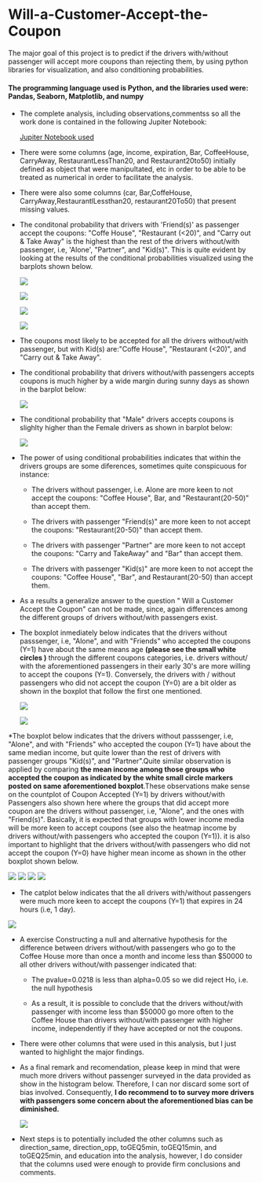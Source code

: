 # Will-a-Customer-Accept-the-Coupon #
The major goal of this project is to predict if the drivers with/without passenger will accept more coupons than rejecting them, by using python
libraries for visualization, and also conditioning probabilities.

#### The programming language used is Python, and the libraries used were: Pandas, Seaborn, Matplotlib, and numpy ####

* The complete analysis, including observations,commentss so all the work done is contained in the following Jupiter Notebook:

    [Jupiter Notebook used](https://github.com/Leopard-2019/Will-a-Customer-Accept-the-Coupon/blob/main/notebook/prompt_assig5_1.ipynb)

* There were some columns (age, income, expiration, Bar, CoffeeHouse, CarryAway, RestaurantLessThan20, and Restaurant20to50) initially defined 
  as object that were manipultated, etc in order to be able to be treated as numerical in order to facilitate the analysis. 
  
* There were also some columns (car, Bar,CoffeHouse, CarryAway,RestaurantlLessthan20, restaurant20To50) that present missing values.
 
*  The conditonal probability that drivers with 'Friend(s)' as passenger accept the coupons: "Coffe House", "Restaurant (<20)", and "Carry out & Take
   Away"  is the highest than the rest of the drivers without/with passenger, i.e, 'Alone', "Partner", and "Kid(s)". This is quite evident by looking
   at the results of the conditional probabilities visualized using the barplots shown below.
   
   ![](images/barplotprobabilityacceptnoacceptcouponbyfriendpassanger.png)
   
   ![](images/barplotprobabilityacceptnoacceptcouponbyalonepassanger.png)
   
   ![](images/barplotprobabilityacceptnoacceptcouponbypartnerpassanger.png)
   
   ![](images/barplotprobabilityacceptnoacceptcouponbykidspassanger.png)

* The coupons most likely to be accepted for all the drivers without/with passenger, but with Kid(s) are:"Coffe House", "Restaurant (<20)", 
  and "Carry out & Take Away".
  
 * The conditional probability that drivers without/with passengers accepts coupons  is much higher by a wide margin during sunny days as shown in the
   barplot below:
 
    ![](images/barplotprobabilityacceptnoacceptcouponbyweather.png)
    
 * The conditional probability that "Male" drivers  accepts coupons  is slighlty higher than the Female drivers as shown in barplot below:

    ![](images/barplotprobabilityacceptnoacceptcouponbygender.png)
    
 * The power of using conditional probabilities indicates that within the drivers groups are some diferences, sometimes quite conspicuous for instance:
 
      * The drivers without passenger, i.e. Alone are more keen to not accept the coupons: "Coffee House", Bar, and "Restaurant(20-50)" than accept
        them.
 
      * The drivers with passenger "Friend(s)" are more keen to not accept the coupons:  "Restaurant(20-50)" than accept them.
      
      * The drivers with passenger "Partner" are more keen to not accept the coupons:  "Carry and TakeAway" and "Bar" than accept them.
      
      * The drivers with passenger "Kid(s)" are more keen to not accept the coupons:  "Coffee House", "Bar", and   Restaurant(20-50) than accept them.

 * As a results a generalize answer to the question " Will a Customer Accept the Coupon"  can not be made, since, again differences among the 
   different groups of drivers without/with passengers exist.  
  
    
 * The boxplot inmediately below indicates that the drivers without passsenger, i.e, "Alone", and with "Friends" who accepted the coupons (Y=1) 
   have about the same means age  **(please see the small white circles )** through the different coupons categories, i.e. drivers without/ with
   the aforementioned passengers in their early 30's are more willing to accept the coupons (Y=1). Conversely, the drivers with / without
   passengers who did not accept the coupon (Y=0) are a bit older as shown in the boxplot that follow the first one mentioned.

    ![](images/boxplotagesacceptbypassenger.png)
    
    ![](images/boxplotagesnoacceptbypassenger.png)
    
  *The boxplot below indicates that the drivers without passsenger, i.e, "Alone", and with "Friends" who accepted the coupon (Y=1) have about the
  same median income, but quite lower than the rest of drivers with  passenger groups  "Kid(s)", and "Partner".Quite  similar observation is applied
  by comparing **the mean income among those  groups who accepted the coupon as indicated by the white small circle markers posted on same 
  aforementioned boxplot**.These observations make sense on the countplot of Coupon Accepted (Y=1) by drivers without/with Passengers also shown here
  where the groups that did accept more coupon are the drivers without passenger, i.e, "Alone", and the ones with "Friend(s)". Basically,  it is 
  expected that groups with lower income media will be more keen to accept coupons (see also the heatmap income by drivers without/with passengers
  who accepted the coupon (Y=1)). it is also important to highlight that the drivers without/with passengers who did not accept the coupon (Y=0)
  have higher mean income as shown in the other boxplot shown below.
  
  ![](images/boxplotincomeacceptbypassenger.png)
  ![](images/countplotacceptedcouponbypassengers.png)
  ![](images/heatmapincomecceptbypassenger.png)
  ![](images/boxplotincomenoacceptbypassenger.png)
  
  * The catplot below indicates that the all drivers with/without passengers were much more keen to accept the coupons (Y=1) that expires in 24 hours
    (i.e, 1 day).

   ![](images/catplotexpirationacceptednoaccepteddriversbypassenger.png)
   
   * A exercise Constructing a null and alternative hypothesis for the difference between drivers without/with passengers  who go to the Coffee 
     House more than once a month and income less than $50000 to all other drivers without/with passenger indicated that:
     
        * The pvalue=0.0218 is less than alpha=0.05 so we did reject Ho, i.e. the null hypothesis
     
        * As a result, it is possible to conclude that the drivers without/with passenger with income less than $50000 go more often to the
         Coffee House than drivers without/with passenger with higher income, independently if they have accepted or not the coupons.
              
   * There were other columns that were used in this analysis, but I just wanted to highlight the major findings.   

   * As a final remark and recomendation, please keep in mind that were much more drivers without passenger surveyed in the data provided as show
     in the histogram below. Therefore, I can nor discard some sort of bias involved. Consequently, **I do recommend to to survey more drivers
     with passengers some concern about the aforementioned bias can be diminished.**
     
     ![](images/histogramdriverswithout_withpassengers.png) 
     
   * Next steps is to potentially included the other columns such as direction_same, direction_opp, toGEQ5min, toGEQ15min, and toGEQ25min, and
     education into the analysis, however, I do consider that the columns used were enough to provide firm conclusions and comments.
